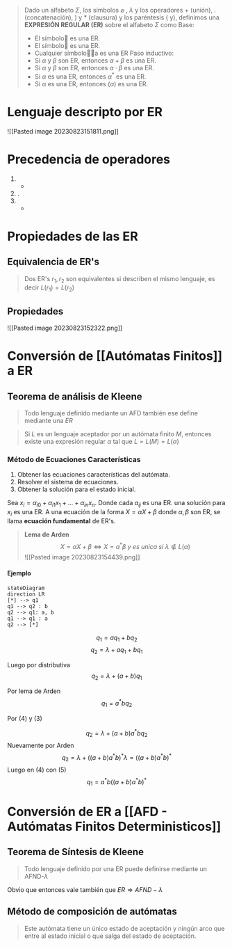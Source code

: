 > Dado un alfabeto $\Sigma$, los símbolos $\varnothing$ , $\lambda$ y los operadores $+$ (unión), $.$ (concatenación), ) y $*$ (clausura) y los paréntesis $($ y$)$, definimos una **EXPRESIÓN REGULAR (ER)** sobre el alfabeto $\Sigma$ como
> Base:
> - El símbolo es una ER.
> - El símbolo es una ER.
> - Cualquier símboloa es una ER
> Paso inductivo:
> - Si $\alpha$ y $\beta$ son ER, entonces $\alpha + \beta$ es una ER.
> - Si $\alpha$ y $\beta$ son ER, entonces $\alpha \cdot \beta$ es una ER.
> - Si $\alpha$ es una ER, entonces $\alpha^{*}$ es una ER.
> - Si $\alpha$ es una ER, entonces $(\alpha)$ es una ER.

# Lenguaje descripto por ER
![[Pasted image 20230823151811.png]]

# Precedencia de operadores
1. *
2. .
3. +



# Propiedades de las ER

## Equivalencia de ER's
> Dos ER's $r_1, r_2$ son equivalentes si describen el mismo lenguaje, es decir $L(r_1) = L(r_2)$

## Propiedades 
![[Pasted image 20230823152322.png]]



# Conversión de [[Autómatas Finitos]] a ER

## Teorema de análisis de Kleene

>Todo lenguaje definido mediante un AFD también ese define mediante una $ER$

> Si $L$ es un lenguaje aceptador por un autómata finito $M$, entonces existe una expresión regular $\alpha$ tal que $L = L(M)=L(\alpha)$

### Método de Ecuaciones Características

1. Obtener las ecuaciones características del autómata.
2. Resolver el sistema de ecuaciones.
3. Obtener la solución para el estado inicial.

Sea $x_i = \alpha_{i0}+\alpha_{i1}x_1 + \ldots + \alpha_{in}x_n$. Donde cada $a_{ij}$ es una ER. una solución para $x_i$ es una ER.
A una ecuación de la forma $X = \alpha X + \beta$ donde $\alpha, \beta$ son ER, se llama **ecuación fundamental** de ER's.

> **Lema de Arden**
> $$
X = \alpha X + \beta \iff X= a^{*}\beta ~y~es~unica~si~ \lambda \notin L(\alpha)
$$
![[Pasted image 20230823154439.png]]

#### Ejemplo
```mermaid
stateDiagram
direction LR
[*] --> q1
q1 --> q2 : b
q2 --> q1: a, b
q1 --> q1 : a
q2 --> [*]
```
$$q_1 = aq_1 + bq_2 \tag{1}$$
$$q_2 =\lambda + aq_1 + bq_1 \tag{2}$$

Luego por distributiva
$$q_2 = \lambda + (a+b)q_1 \tag{3}$$

Por lema de Arden
$$q_1 = a^{*}bq_2 \tag{4}$$

Por (4) y (3)

$$
q_2 = \lambda + (a+b)a^{*}bq_2 \tag{4.5}
$$
Nuevamente por Arden
$$
q_2 = \lambda + ((a+b)a^{*}b)^{*}\lambda = ((a+b)a^{*}b)^{*} \tag{5}
$$
Luego en (4) con (5) 
$$
q_1 =a^{*}b((a+b)a^{*}b)^{*}
$$





# Conversión de ER a [[AFD - Autómatas Finitos Deterministicos]]

## Teorema de Síntesis de Kleene
> Todo lenguaje definido por una ER puede definirse mediante un AFND-$\lambda$

Obvio que entonces vale también que  $ER \Rightarrow AFND-\lambda$


## Método de composición de autómatas
> Este autómata tiene un único estado de aceptación y ningún arco que entre al estado inicial o que salga del estado de aceptación.



